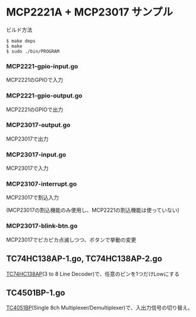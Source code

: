 # MCP2221A + MCP23017 サンプル

ビルド方法

	$ make deps
	$ make
	$ sudo ./bin/PROGRAM

### MCP2221-gpio-input.go

MCP2221のGPIOで入力

### MCP2221-gpio-output.go

MCP2221のGPIOで出力

### MCP23017-output.go

MCP23017で出力

### MCP23017-input.go

MCP23017で入力

### MCP23107-interrupt.go

MCP23017で割込入力

(MCP23017の割込機能のみ使用し、MCP2221の割込機能は使っていない)

### MCP23017-blink-btn.go

MCP23017でピカピカ点滅しつつ、ボタンで挙動の変更

## TC74HC138AP-1.go,  TC74HC138AP-2.go

[TC74HC138AP](https://toshiba.semicon-storage.com/jp/product/logic/cmos-logic/detail.TC74HC138AP.html)(3 to 8 Line Decoder)で、任意のピンを1つだけLowにする

## TC4501BP-1.go

[TC4051BP](https://toshiba.semicon-storage.com/jp/product/logic/cmos-logic/detail.TC4051BP.html)(Single 8ch Multiplexer/Demultiplexer)で、入出力信号の切り替え。


